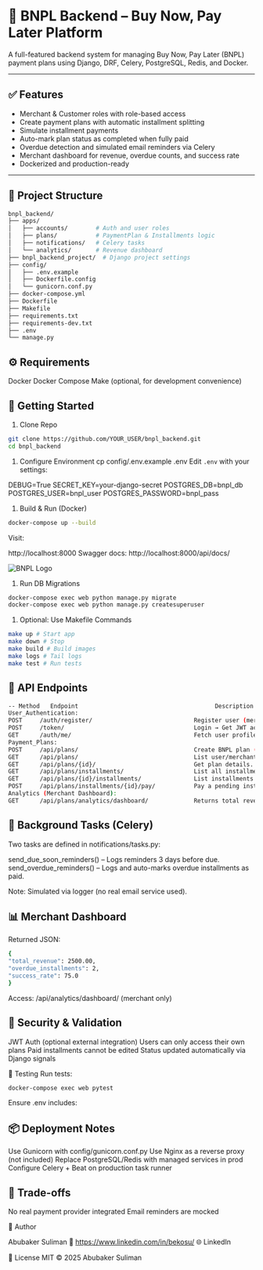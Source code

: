 # 🏦 BNPL Backend – Buy Now, Pay Later Platform

A full-featured backend system for managing Buy Now, Pay Later (BNPL) payment plans using Django, DRF, Celery,
PostgreSQL, Redis, and Docker.

---

## ✅ Features

- Merchant & Customer roles with role-based access
- Create payment plans with automatic installment splitting
- Simulate installment payments
- Auto-mark plan status as completed when fully paid
- Overdue detection and simulated email reminders via Celery
- Merchant dashboard for revenue, overdue counts, and success rate
- Dockerized and production-ready

---

## 📁 Project Structure

```bash
bnpl_backend/
├── apps/
│   ├── accounts/        # Auth and user roles
│   ├── plans/           # PaymentPlan & Installments logic
│   ├── notifications/   # Celery tasks
│   └── analytics/       # Revenue dashboard
├── bnpl_backend_project/  # Django project settings
├── config/
│   ├── .env.example
│   ├── Dockerfile.config
│   └── gunicorn.conf.py
├── docker-compose.yml
├── Dockerfile
├── Makefile
├── requirements.txt
├── requirements-dev.txt
├── .env
└── manage.py
```

## ⚙️ Requirements

Docker
Docker Compose
Make (optional, for development convenience)

## 🚀 Getting Started

1. Clone Repo
```bash
git clone https://github.com/YOUR_USER/bnpl_backend.git
cd bnpl_backend
````

1. Configure Environment
   cp config/.env.example .env
   Edit `.env` with your settings:

DEBUG=True
SECRET_KEY=your-django-secret
POSTGRES_DB=bnpl_db
POSTGRES_USER=bnpl_user
POSTGRES_PASSWORD=bnpl_pass

1. Build & Run (Docker)
```bash
docker-compose up --build
````
Visit:

http://localhost:8000
Swagger docs: http://localhost:8000/api/docs/

![BNPL Logo](swagger.png "Swagger Documentation")


1. Run DB Migrations
```bash
docker-compose exec web python manage.py migrate
docker-compose exec web python manage.py createsuperuser
````

1. Optional: Use Makefile Commands
```bash
make up # Start app
make down # Stop
make build # Build images
make logs # Tail logs
make test # Run tests
````

## 🔗 API Endpoints
```bash
-- Method	Endpoint	                                   Description
User_Authentication:
POST	 /auth/register/	                         Register user (merchant/customer).
POST	 /token/	                                 Login → Get JWT access/refresh tokens.
GET	     /auth/me/	                                 Fetch user profile.
Payment_Plans:
POST	 /api/plans/	                             Create BNPL plan (merchant only).
GET	     /api/plans/	                             List user/merchant plans.
GET	     /api/plans/{id}/	                         Get plan details.
GET      /api/plans/installments/	                 List all installments(See upcoming payments).
GET      /api/plans/{id}/installments/	             List installments for a plan.
POST	 /api/plans/installments/{id}/pay/	         Pay a pending installment(Simulate payment).
Analytics (Merchant Dashboard):
GET	     /api/plans/analytics/dashboard/	         Returns total revenue, overdue count.                         
```
## 🔄 Background Tasks (Celery)

Two tasks are defined in notifications/tasks.py:

send_due_soon_reminders() – Logs reminders 3 days before due.
send_overdue_reminders() – Logs and auto-marks overdue installments as paid.

Note: Simulated via logger (no real email service used).

## 📊 Merchant Dashboard

Returned JSON:
```bash
{
"total_revenue": 2500.00,
"overdue_installments": 2,
"success_rate": 75.0
}
```
Access: /api/analytics/dashboard/ (merchant only)

## 🔐 Security & Validation

JWT Auth (optional external integration)
Users can only access their own plans
Paid installments cannot be edited
Status updated automatically via Django signals

🧪 Testing
Run tests:
```bash
docker-compose exec web pytest
````
Ensure .env includes:

## 📦 Deployment Notes

Use Gunicorn with config/gunicorn.conf.py
Use Nginx as a reverse proxy (not included)
Replace PostgreSQL/Redis with managed services in prod
Configure Celery + Beat on production task runner

## 📝 Trade-offs

No real payment provider integrated
Email reminders are mocked

👤 Author

Abubaker Suliman
📧 https://www.linkedin.com/in/bekosu/
🌐 LinkedIn

📄 License
MIT © 2025 Abubaker Suliman








